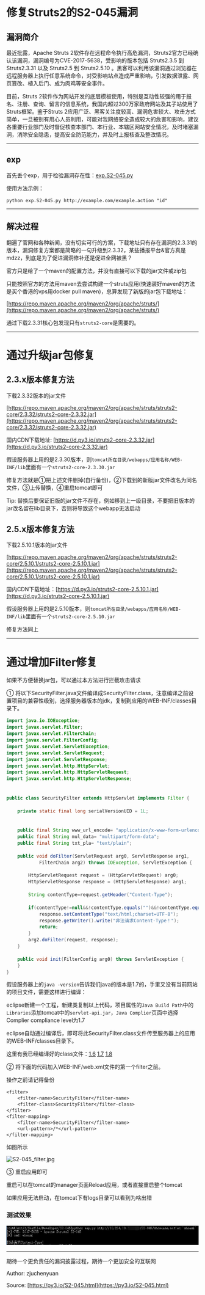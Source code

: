 # 修复Struts2的S2-045漏洞


## 漏洞简介

最近批露，Apache Struts 2软件存在远程命令执行高危漏洞，Struts2官方已经确认该漏洞，漏洞编号为CVE-2017-5638，受影响的版本包括 Struts2.3.5 到 Struts2.3.31 以及 Struts2.5 到 Struts2.5.10 。黑客可以利用该漏洞通过浏览器在远程服务器上执行任意系统命令，对受影响站点造成严重影响，引发数据泄露、网页篡改、植入后门、成为肉鸡等安全事件。

目前，Struts 2软件作为网站开发的底层模板使用，特别是互动性较强的用于报名、注册、查询、留言的信息系统，我国内超过300万家政府网站及其子站使用了Struts框架。鉴于Struts 2应用广泛、黑客关注度较高、漏洞危害较大、攻击方式简单，一旦被别有用心人员利用，可能对我网络安全造成较大的危害和影响，建议各重要行业部门及时督促核查本部门、本行业、本辖区网站安全情况，及时堵塞漏洞，消除安全隐患，提高安全防范能力，并及时上报核查及整改情况。

----

## exp

首先丢个exp，用于检验漏洞存在性：[exp.S2-045.py](code/exp.S2-045.py)

使用方法示例：

```
python exp.S2-045.py http://example.com/example.action "id"
```

----

## 解决过程

翻遍了官网和各种新闻，没有切实可行的方案，下载地址只有存在漏洞的2.3.31的版本，漏洞修复方案都是简略的一句升级到2.3.32，某些播报平台&官方真是mdzz，到底是为了促进漏洞修补还是促进全网被黑？

官方只是给了一个maven的配置方法，并没有直接可以下载的jar文件或zip包

只能按照官方的方法用maven去尝试构建一个struts应用(快速装好maven的方法是买个香港的vps用docker pull maven)，总算发现了新版的jar包下载地址：

[https://repo.maven.apache.org/maven2/org/apache/struts/](https://repo.maven.apache.org/maven2/org/apache/struts/)

通过下载2.3.31核心包发现只有`struts2-core`是需要的。

----

# 通过升级jar包修复

## 2.3.x版本修复方法

下载2.3.32版本的jar文件

[https://repo.maven.apache.org/maven2/org/apache/struts/struts2-core/2.3.32/struts2-core-2.3.32.jar](https://repo.maven.apache.org/maven2/org/apache/struts/struts2-core/2.3.32/struts2-core-2.3.32.jar)

国内CDN下载地址: [https://d.py3.io/struts2-core-2.3.32.jar](https://d.py3.io/struts2-core-2.3.32.jar)

假设服务器上用的是2.3.30版本，则`tomcat所在目录/webapps/应用名称/WEB-INF/lib`里面有一个`struts2-core-2.3.30.jar`

修复方法就是①把上述文件删掉(自行备份)，②下载到的新版jar文件改名为同名文件，③上传替换，④重启tomcat即可

Tip: 替换后要保证旧版的jar文件不存在，例如移到上一级目录，不要把旧版本的jar改名留在lib目录下，否则将导致这个webapp无法启动

## 2.5.x版本修复方法

下载2.5.10.1版本的jar文件

[https://repo.maven.apache.org/maven2/org/apache/struts/struts2-core/2.5.10.1/struts2-core-2.5.10.1.jar](https://repo.maven.apache.org/maven2/org/apache/struts/struts2-core/2.5.10.1/struts2-core-2.5.10.1.jar)

国内CDN下载地址：[https://d.py3.io/struts2-core-2.5.10.1.jar](https://d.py3.io/struts2-core-2.5.10.1.jar)

假设服务器上用的是2.5.10版本，则`tomcat所在目录/webapps/应用名称/WEB-INF/lib`里面有一个`struts2-core-2.5.10.jar`

修复方法同上

----

# 通过增加Filter修复

如果不方便替换jar包，可以通过本方法进行拦截攻击请求

① 将以下SecurityFilter.java文件编译成SecurityFilter.class，注意编译之前设置项目的兼容性级别，选择服务器版本的jdk，复制到应用的WEB-INF/classes目录下。

```java
import java.io.IOException;
import javax.servlet.Filter;
import javax.servlet.FilterChain;
import javax.servlet.FilterConfig;
import javax.servlet.ServletException;
import javax.servlet.ServletRequest;
import javax.servlet.ServletResponse;
import javax.servlet.http.HttpServlet;
import javax.servlet.http.HttpServletRequest;
import javax.servlet.http.HttpServletResponse;


public class SecurityFilter extends HttpServlet implements Filter {

	private static final long serialVersionUID = 1L;
	
	
	public final String www_url_encode= "application/x-www-form-urlencoded";
	public final String mul_data= "multipart/form-data";
	public final String txt_pla= "text/plain";

	public void doFilter(ServletRequest arg0, ServletResponse arg1,
			FilterChain arg2) throws IOException, ServletException {

		HttpServletRequest request = (HttpServletRequest) arg0;
		HttpServletResponse response = (HttpServletResponse) arg1;
		
		String contentType=request.getHeader("Content-Type");
		
		if(contentType!=null&&!contentType.equals("")&&!contentType.equalsIgnoreCase(www_url_encode)&&!contentType.equalsIgnoreCase(mul_data)&&!contentType.equalsIgnoreCase(txt_pla)){
			response.setContentType("text/html;charset=UTF-8");
			response.getWriter().write("非法请求Content-Type！");
			return;
		}
		arg2.doFilter(request, response);
	}

	public void init(FilterConfig arg0) throws ServletException {
	}
}
```

假设服务器上的`java -version`告诉我们java的版本是1.7的，手里又没有当前网站的项目文件，需要这样进行编译：

eclipse新建一个工程，新建类复制以上代码，项目属性的`Java Build Path`中的`Libraries`添加tomcat中的`servlet-api.jar`，`Java Complier`页面中选择Complier compliance level为1.7

eclipse自动通过编译后，即可将此SecurityFilter.class文件传至服务器上的应用的WEB-INF/classes目录下。

这里有我已经编译好的class文件：[1.6](https://d.py3.io/SecurityFilter_jdk1.6.class)  [1.7](https://d.py3.io/SecurityFilter_jdk1.7.class)  [1.8](https://d.py3.io/SecurityFilter_jdk1.8.class)

② 将下面的代码加入WEB-INF/web.xml文件的第一个filter之前。

操作之前请记得备份

```
<filter>
    <filter-name>SecurityFilter</filter-name>
    <filter-class>SecurityFilter</filter-class>
</filter>
<filter-mapping>
    <filter-name>SecurityFilter</filter-name>
    <url-pattern>/*</url-pattern>
</filter-mapping>
```

如图所示

![S2-045_filter.jpg](assets/img/S2-045_filter.jpg!/format/webp)

③ 重启应用即可

重启可以在tomcat的manager页面Reload应用，或者直接重启整个tomcat

如果应用无法启动，在tomcat下有logs目录可以看到为啥出错

### 测试效果

![](assets/img/S2-045_filterresult.jpg)

----

期待一个更负责任的漏洞披露过程，期待一个更加安全的互联网

Author: zjuchenyuan

Source: [https://py3.io/S2-045.html](https://py3.io/S2-045.html)